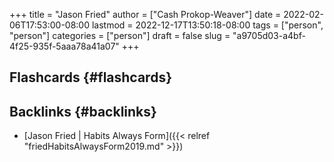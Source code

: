+++
title = "Jason Fried"
author = ["Cash Prokop-Weaver"]
date = 2022-02-06T17:53:00-08:00
lastmod = 2022-12-17T13:50:18-08:00
tags = ["person", "person"]
categories = ["person"]
draft = false
slug = "a9705d03-a4bf-4f25-935f-5aaa78a41a07"
+++

## Flashcards {#flashcards}


## Backlinks {#backlinks}

-   [Jason Fried | Habits Always Form]({{< relref "friedHabitsAlwaysForm2019.md" >}})
